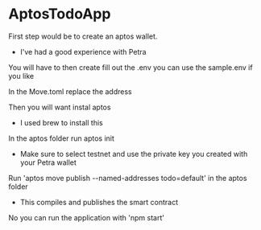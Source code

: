 # AptosTodoApp

First step would be to create an aptos wallet.
- I've had a good experience with Petra

You will have to then create fill out the .env you can use the sample.env if you like

In the Move.toml replace the address 

Then you will want instal aptos
- I used brew to install this

In the aptos folder run aptos init
- Make sure to select testnet and use the private key you created with your Petra wallet

Run 'aptos move publish --named-addresses todo=default' in the aptos folder
- This compiles and publishes the smart contract

No you can run the application with 'npm start'
